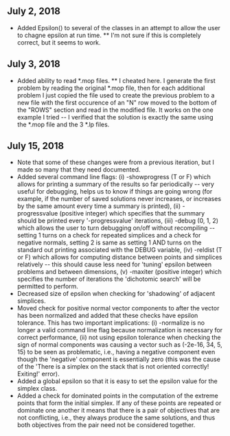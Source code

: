 ## July 2, 2018
 * Added Epsilon() to several of the classes in an attempt to allow the user to chagne epsilon at run time.
 ** I'm not sure if this is completely correct, but it seems to work.
 
 ## July 3, 2018
 * Added ability to read *.mop files.
 ** I cheated here. I generate the first problem by reading the original *.mop file, then for each additional problem I just copied the file used to create the previous problem to a new file with the first occurence of an "N" row moved to the bottom of the "ROWS" section and read in the modified file. It works on the one example I tried -- I verified that the solution is exactly the same using the *.mop file and the 3 *.lp files.
 
 ## July 15, 2018
 * Note that some of these changes were from a previous iteration, but I made so many that they need documented.
 * Added several command line flags: (i) -showprogress (T or F) which allows for printing a summary of the results so far periodically -- very useful for debugging, helps us to know if things are going wrong (for example, if the number of saved solutions never increases, or increases by the same amount every time a summary is printed), (ii) -progressvalue (positive integer) which specifies that the summary should be printed every '-progressvalue' iterations, (iii) -debug (0, 1, 2) which allows the user to turn debugging on/off without recompiling -- setting 1 turns on a check for repeated simplices and a check for negative normals, setting 2 is same as setting 1 AND turns on the standard out printing associated with the DEBUG variable, (iv) -reldist (T or F) which allows for computing distance between points and simplices relatively -- this should cause less need for 'tuning' epsilon between problems and between dimensions, (v) -maxiter (positive integer) which specifies the number of iterations the 'dichotomic search' will be permitted to perform.
 * Decreased size of epsilon when checking for 'shadowing' of adjacent simplices.
 * Moved check for positive normal vector components to after the vector has been normalized and added that these checks have epsilon tolerance. This has two important implications: (i) -normalize is no longer a valid command line flag because normalization is necessary for correct performance, (ii) not using epsilon tolerance when checking the sign of normal components was causing a vector such as (-2e-16, 34, 5, 15) to be seen as problematic, i.e., having a negative component even though the 'negative' component is essentially zero (this was the cause of the 'There is a simplex on the stack that is not oriented correctly! Exiting!' error).
 * Added a global epsilon so that it is easy to set the epsilon value for the simplex class.
 * Added a check for dominated points in the computation of the extreme points that form the initial simplex. If any of these points are repeated or dominate one another it means that there is a pair of objectives that are not conflicting, i.e., they always produce the same solutions, and thus both objectives from the pair need not be considered together.
